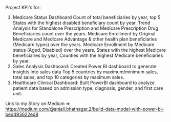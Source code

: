 Project KPI's for:
1. Medicare Status Dashboard
      Count of total beneficiaries by year, top 5 States with the highest disabled beneficiary count by year.
      Trend Analysis for Standalone Prescription and Medicare Prescription Drug Beneficiaries count over the years.
      Medicare Enrollment by Original Medicare and Medicare Advantage & other health plan beneficiaries (Medicare types) over the years.
      Medicare Enrollment by Medicare status (Aged, Disabled) over the years.
      States with the highest Medicare beneficiaries by year, Counties with the highest Medicare beneficiaries by year. 
2. Sales Analysis Dashboard:
      Created Power BI dashboard to generate insights into sales data
      Top 5 countries by maximum/minimum sales, total sales, and top 10 categories by maximum sales. 
3. Healthcare Clinical Dashboard: Built PowerBI dashboard to analyze patient data based on admission type, diagnosis, gender, and first care unit.


Link to my Story on Medium => https://medium.com/@anjali.bhatnagar.2/build-data-model-with-power-bi-bed493622ed8
